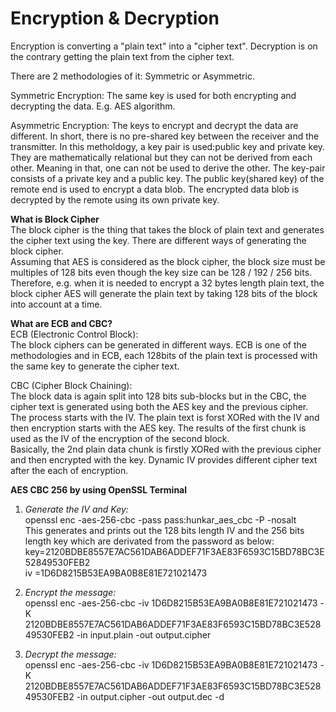 # Encryption & Decryption

Encryption is converting a "plain text" into a "cipher text". Decryption is on the contrary getting the plain text from the cipher text.

There are 2 methodologies of it: Symmetric or Asymmetric.

Symmetric Encryption: The same key is used for both encrypting and decrypting the data. E.g. AES algorithm.

Asymmetric Encryption: The keys to encrypt and decrypt the data are different. In short, there is no pre-shared key between the receiver and the transmitter. In this metholdogy, a key pair is used:public key and private key. They are mathematically relational but they can not be derived from each other. Meaning in that, one can not be used to derive the other.
The key-pair consists of a private key and a public key. The public key(shared key) of the remote end is used to encrypt a data blob. The encrypted data blob is decrypted by the remote using its own private key. 

**What is Block Cipher**<br>
The block cipher is the thing that takes the block of plain text and generates the cipher text using the key.
There are different ways of generating the block cipher.<br>
Assuming that AES is considered as the block cipher, the block size must be multiples of 128 bits even though the key size can be 128 / 192 / 256 bits.<br>
Therefore, e.g. when it is needed to encrypt a 32 bytes length plain text, the block cipher AES will generate the plain text by taking 128 bits of the block into account at a time.
 
**What are ECB and CBC?**<br>
ECB (Electronic Control Block):<br>
The block ciphers can be generated in different ways. ECB is one of the methodologies and in ECB, each 128bits of the plain text is processed with the same key to generate the cipher text.

CBC (Cipher Block Chaining):<br>
The block data is again split into 128 bits sub-blocks but in the CBC, the cipher text is generated using both the AES key and the previous cipher.<br>
The process starts with the IV. The plain text is forst XORed with the IV and then encryption starts with the AES key.
The results of the first chunk is used as the IV of the encryption of the second block.<br>
Basically, the 2nd plain data chunk is firstly XORed with the previous cipher and then encrypted with the key.
Dynamic IV provides different cipher text after the each of encryption.


**AES CBC 256 by using OpenSSL Terminal**<br>
1. *Generate the IV and Key:*<br>
openssl enc -aes-256-cbc -pass pass:hunkar_aes_cbc -P -nosalt<br>
This generates and prints out the 128 bits length IV and the 256 bits length key which are derivated from the password as below:<br>
key=2120BDBE8557E7AC561DAB6ADDEF71F3AE83F6593C15BD78BC3E52849530FEB2<br>
iv =1D6D8215B53EA9BA0B8E81E721021473<br>

2. *Encrypt the message:*<br>
openssl enc -aes-256-cbc -iv 1D6D8215B53EA9BA0B8E81E721021473 -K 2120BDBE8557E7AC561DAB6ADDEF71F3AE83F6593C15BD78BC3E52849530FEB2 -in input.plain  -out output.cipher

2. *Decrypt the message:*<br>
openssl enc -aes-256-cbc -iv 1D6D8215B53EA9BA0B8E81E721021473 -K 2120BDBE8557E7AC561DAB6ADDEF71F3AE83F6593C15BD78BC3E52849530FEB2 -in output.cipher  -out output.dec -d

